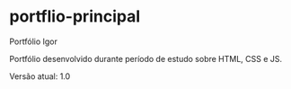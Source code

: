 # portflio-principal
Portfólio Igor

Portfólio desenvolvido durante período de estudo sobre HTML, CSS e JS.

Versão atual: 1.0
